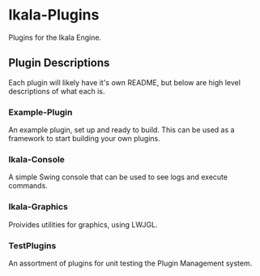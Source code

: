 # Ikala-Plugins

Plugins for the Ikala Engine.

## Plugin Descriptions

Each plugin will likely have it's own README, but below are high level descriptions of what each is.

### Example-Plugin

An example plugin, set up and ready to build. This can be used as a framework to start building your own plugins.

### Ikala-Console

A simple Swing console that can be used to see logs and execute commands.

### Ikala-Graphics

Proivides utilities for graphics, using LWJGL.

### TestPlugins

An assortment of plugins for unit testing the Plugin Management system.